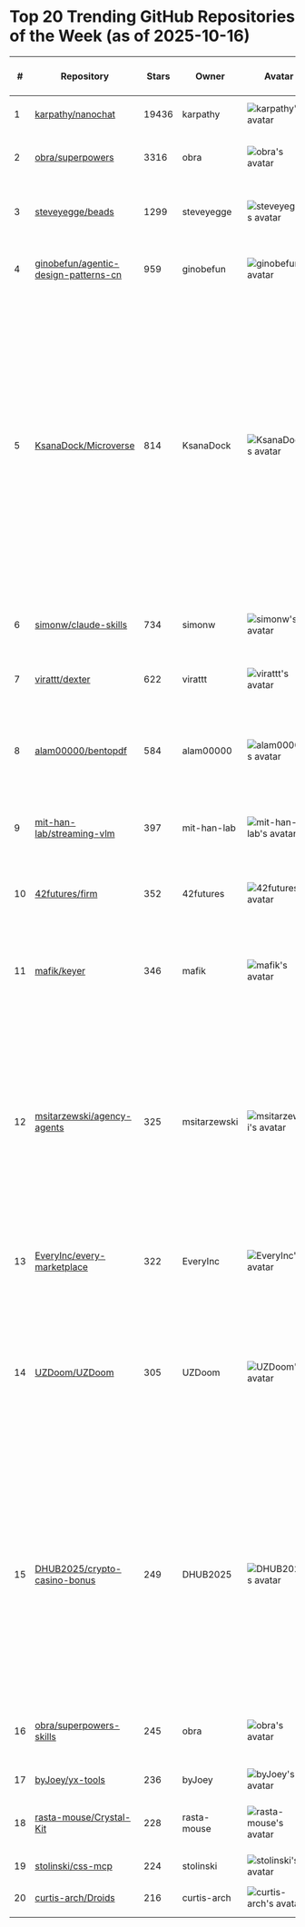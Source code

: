# Top 20 Trending GitHub Repositories of the Week (as of 2025-10-16)

| # | Repository | Stars | Owner | Avatar | Description | Topics | URL | Created At | Updated At | Pushed At | Git URL | SSH URL | Clone URL | SVN URL | Homepage | Size | Language | Forks Count | Open Issues Count | Default Branch | License |
|---|------------|-------|-------|--------|-------------|--------|-----|------------|------------|-----------|---------|---------|-----------|---------|----------|------|----------|--------------|-------------------|----------------|---------|
| 1 | [karpathy/nanochat](https://github.com/karpathy/nanochat) | 19436 | karpathy | ![karpathy's avatar](https://avatars.githubusercontent.com/u/241138?v=4) | The best ChatGPT that $100 can buy. | No topics | [https://github.com/karpathy/nanochat](https://github.com/karpathy/nanochat) | 2025-10-13T13:46:35Z | 2025-10-16T02:19:47Z | 2025-10-16T01:28:39Z | git://github.com/karpathy/nanochat.git | git@github.com:karpathy/nanochat.git | https://github.com/karpathy/nanochat.git | https://github.com/karpathy/nanochat | No homepage | 44 | Python | 1908 | 50 | master | No license |
| 2 | [obra/superpowers](https://github.com/obra/superpowers) | 3316 | obra | ![obra's avatar](https://avatars.githubusercontent.com/u/45416?v=4) | Claude Code superpowers: core skills library | No topics | [https://github.com/obra/superpowers](https://github.com/obra/superpowers) | 2025-10-09T19:45:18Z | 2025-10-16T02:17:27Z | 2025-10-14T20:42:59Z | git://github.com/obra/superpowers.git | git@github.com:obra/superpowers.git | https://github.com/obra/superpowers.git | https://github.com/obra/superpowers | No homepage | 245 | Shell | 172 | 8 | main | MIT License |
| 3 | [steveyegge/beads](https://github.com/steveyegge/beads) | 1299 | steveyegge | ![steveyegge's avatar](https://avatars.githubusercontent.com/u/613744?v=4) | Beads - A memory upgrade for your coding agent | agents, claude-code, coding | [https://github.com/steveyegge/beads](https://github.com/steveyegge/beads) | 2025-10-12T03:09:46Z | 2025-10-16T02:14:41Z | 2025-10-16T02:13:33Z | git://github.com/steveyegge/beads.git | git@github.com:steveyegge/beads.git | https://github.com/steveyegge/beads.git | https://github.com/steveyegge/beads | No homepage | 1460 | Go | 60 | 10 | main | MIT License |
| 4 | [ginobefun/agentic-design-patterns-cn](https://github.com/ginobefun/agentic-design-patterns-cn) | 959 | ginobefun | ![ginobefun's avatar](https://avatars.githubusercontent.com/u/21135334?v=4) | 《Agentic Design Patterns》中文翻译版 | No topics | [https://github.com/ginobefun/agentic-design-patterns-cn](https://github.com/ginobefun/agentic-design-patterns-cn) | 2025-10-09T04:36:28Z | 2025-10-16T02:14:20Z | 2025-10-15T13:51:32Z | git://github.com/ginobefun/agentic-design-patterns-cn.git | git@github.com:ginobefun/agentic-design-patterns-cn.git | https://github.com/ginobefun/agentic-design-patterns-cn.git | https://github.com/ginobefun/agentic-design-patterns-cn | No homepage | 2049 | Python | 107 | 4 | main | No license |
| 5 | [KsanaDock/Microverse](https://github.com/KsanaDock/Microverse) | 814 | KsanaDock | ![KsanaDock's avatar](https://avatars.githubusercontent.com/u/60680855?v=4) | A god-simulation sandbox game built on Godot 4 as a multi-agent AI social simulation system. In this virtual world, AI characters possess independent thinking and memory, capable of autonomous social interactions, task completion, and developing complex social relationships through continuous communication. | No topics | [https://github.com/KsanaDock/Microverse](https://github.com/KsanaDock/Microverse) | 2025-10-09T08:52:25Z | 2025-10-15T21:26:56Z | 2025-10-14T05:26:49Z | git://github.com/KsanaDock/Microverse.git | git@github.com:KsanaDock/Microverse.git | https://github.com/KsanaDock/Microverse.git | https://github.com/KsanaDock/Microverse | No homepage | 7485 | GDScript | 161 | 4 | main | MIT License |
| 6 | [simonw/claude-skills](https://github.com/simonw/claude-skills) | 734 | simonw | ![simonw's avatar](https://avatars.githubusercontent.com/u/9599?v=4) | The contents of /mnt/skills in Claude's code interpreter environment | No topics | [https://github.com/simonw/claude-skills](https://github.com/simonw/claude-skills) | 2025-10-10T02:04:10Z | 2025-10-16T00:08:41Z | 2025-10-15T22:28:39Z | git://github.com/simonw/claude-skills.git | git@github.com:simonw/claude-skills.git | https://github.com/simonw/claude-skills.git | https://github.com/simonw/claude-skills | No homepage | 274 | Python | 122 | 0 | main | No license |
| 7 | [virattt/dexter](https://github.com/virattt/dexter) | 622 | virattt | ![virattt's avatar](https://avatars.githubusercontent.com/u/901795?v=4) | An autonomous agent for deep financial research | No topics | [https://github.com/virattt/dexter](https://github.com/virattt/dexter) | 2025-10-14T21:02:00Z | 2025-10-16T02:17:38Z | 2025-10-15T01:03:20Z | git://github.com/virattt/dexter.git | git@github.com:virattt/dexter.git | https://github.com/virattt/dexter.git | https://github.com/virattt/dexter | No homepage | 87 | Python | 67 | 2 | main | No license |
| 8 | [alam00000/bentopdf](https://github.com/alam00000/bentopdf) | 584 | alam00000 | ![alam00000's avatar](https://avatars.githubusercontent.com/u/50314772?v=4) | A Privacy First PDF Toolkit | jpgtopdf, pdf, pdf-converter, pdf-document-processor, pdf-generation, pdf-viewer | [https://github.com/alam00000/bentopdf](https://github.com/alam00000/bentopdf) | 2025-10-12T13:30:08Z | 2025-10-16T02:03:31Z | 2025-10-15T18:12:38Z | git://github.com/alam00000/bentopdf.git | git@github.com:alam00000/bentopdf.git | https://github.com/alam00000/bentopdf.git | https://github.com/alam00000/bentopdf | https://bentopdf.com/ | 397 | TypeScript | 28 | 8 | main | Other |
| 9 | [mit-han-lab/streaming-vlm](https://github.com/mit-han-lab/streaming-vlm) | 397 | mit-han-lab | ![mit-han-lab's avatar](https://avatars.githubusercontent.com/u/39571499?v=4) | StreamingVLM: Real-Time Understanding for Infinite Video Streams | No topics | [https://github.com/mit-han-lab/streaming-vlm](https://github.com/mit-han-lab/streaming-vlm) | 2025-10-11T01:36:56Z | 2025-10-16T01:24:44Z | 2025-10-15T05:55:46Z | git://github.com/mit-han-lab/streaming-vlm.git | git@github.com:mit-han-lab/streaming-vlm.git | https://github.com/mit-han-lab/streaming-vlm.git | https://github.com/mit-han-lab/streaming-vlm | No homepage | 12180 | Python | 14 | 5 | main | MIT License |
| 10 | [42futures/firm](https://github.com/42futures/firm) | 352 | 42futures | ![42futures's avatar](https://avatars.githubusercontent.com/u/64900505?v=4) | A text-based work management system for technologists. | business, cli, dsl, firm, graph, work | [https://github.com/42futures/firm](https://github.com/42futures/firm) | 2025-10-10T11:42:37Z | 2025-10-16T01:57:52Z | 2025-10-13T13:17:52Z | git://github.com/42futures/firm.git | git@github.com:42futures/firm.git | https://github.com/42futures/firm.git | https://github.com/42futures/firm | No homepage | 201 | Rust | 4 | 1 | main | GNU Affero General Public License v3.0 |
| 11 | [mafik/keyer](https://github.com/mafik/keyer) | 346 | mafik | ![mafik's avatar](https://avatars.githubusercontent.com/u/309914?v=4) | Firmware & goodies for making a KEYER (one-handed chorded keyboard). | No topics | [https://github.com/mafik/keyer](https://github.com/mafik/keyer) | 2025-10-09T15:00:00Z | 2025-10-15T18:03:18Z | 2025-10-15T05:17:51Z | git://github.com/mafik/keyer.git | git@github.com:mafik/keyer.git | https://github.com/mafik/keyer.git | https://github.com/mafik/keyer | No homepage | 29565 | JavaScript | 2 | 1 | main | GNU General Public License v3.0 |
| 12 | [msitarzewski/agency-agents](https://github.com/msitarzewski/agency-agents) | 325 | msitarzewski | ![msitarzewski's avatar](https://avatars.githubusercontent.com/u/1972242?v=4) | A complete AI agency at your fingertips** - From frontend wizards to Reddit community ninjas, from whimsy injectors to reality checkers. Each agent is a specialized expert with personality, processes, and proven deliverables. | No topics | [https://github.com/msitarzewski/agency-agents](https://github.com/msitarzewski/agency-agents) | 2025-10-13T12:12:29Z | 2025-10-16T02:17:47Z | 2025-10-13T12:32:25Z | git://github.com/msitarzewski/agency-agents.git | git@github.com:msitarzewski/agency-agents.git | https://github.com/msitarzewski/agency-agents.git | https://github.com/msitarzewski/agency-agents | No homepage | 208 | No language specified | 77 | 0 | main | MIT License |
| 13 | [EveryInc/every-marketplace](https://github.com/EveryInc/every-marketplace) | 322 | EveryInc | ![EveryInc's avatar](https://avatars.githubusercontent.com/u/76073155?v=4) | Official Every-Env plugin marketplace for Claude Code extensions | No topics | [https://github.com/EveryInc/every-marketplace](https://github.com/EveryInc/every-marketplace) | 2025-10-09T19:43:46Z | 2025-10-15T23:10:32Z | 2025-10-15T20:43:46Z | git://github.com/EveryInc/every-marketplace.git | git@github.com:EveryInc/every-marketplace.git | https://github.com/EveryInc/every-marketplace.git | https://github.com/EveryInc/every-marketplace | No homepage | 82 | No language specified | 36 | 3 | main | No license |
| 14 | [UZDoom/UZDoom](https://github.com/UZDoom/UZDoom) | 305 | UZDoom | ![UZDoom's avatar](https://avatars.githubusercontent.com/u/225690058?v=4) | UZDoom is a feature centric port for all Doom engine games, based on ZDoom, adding an advanced renderer, powerful scripting capabilities, and forked under a | No topics | [https://github.com/UZDoom/UZDoom](https://github.com/UZDoom/UZDoom) | 2025-10-14T15:41:42Z | 2025-10-16T02:18:26Z | 2025-10-16T02:02:31Z | git://github.com/UZDoom/UZDoom.git | git@github.com:UZDoom/UZDoom.git | https://github.com/UZDoom/UZDoom.git | https://github.com/UZDoom/UZDoom | http://zdoom.org | 176460 | C++ | 17 | 51 | main | GNU General Public License v3.0 |
| 15 | [DHUB2025/crypto-casino-bonus](https://github.com/DHUB2025/crypto-casino-bonus) | 249 | DHUB2025 | ![DHUB2025's avatar](https://avatars.githubusercontent.com/u/238171905?v=4) | Claim the best crypto casino bonus 2025 at DiceHub! 🎰 Get a $100 casino deposit bonus with promo code 2025 and enjoy exclusive offers, instant crypto payouts, and trusted gaming. Discover top casino bonuses, no deposit offers, and crypto casino rewards — start winning today! | casino, casino-games, cryptocurrency | [https://github.com/DHUB2025/crypto-casino-bonus](https://github.com/DHUB2025/crypto-casino-bonus) | 2025-10-15T07:47:01Z | 2025-10-15T18:42:46Z | 2025-10-15T07:48:29Z | git://github.com/DHUB2025/crypto-casino-bonus.git | git@github.com:DHUB2025/crypto-casino-bonus.git | https://github.com/DHUB2025/crypto-casino-bonus.git | https://github.com/DHUB2025/crypto-casino-bonus | https://dicehub.site | 8 | No language specified | 2 | 0 | main | Apache License 2.0 |
| 16 | [obra/superpowers-skills](https://github.com/obra/superpowers-skills) | 245 | obra | ![obra's avatar](https://avatars.githubusercontent.com/u/45416?v=4) | Community-editable skills for Claude Code's superpowers plugin | No topics | [https://github.com/obra/superpowers-skills](https://github.com/obra/superpowers-skills) | 2025-10-11T17:06:05Z | 2025-10-16T01:35:24Z | 2025-10-14T20:52:50Z | git://github.com/obra/superpowers-skills.git | git@github.com:obra/superpowers-skills.git | https://github.com/obra/superpowers-skills.git | https://github.com/obra/superpowers-skills | No homepage | 204 | TypeScript | 56 | 7 | main | MIT License |
| 17 | [byJoey/yx-tools](https://github.com/byJoey/yx-tools) | 236 | byJoey | ![byJoey's avatar](https://avatars.githubusercontent.com/u/36790372?v=4) | No description | No topics | [https://github.com/byJoey/yx-tools](https://github.com/byJoey/yx-tools) | 2025-10-09T02:18:43Z | 2025-10-15T18:40:29Z | 2025-10-12T10:32:57Z | git://github.com/byJoey/yx-tools.git | git@github.com:byJoey/yx-tools.git | https://github.com/byJoey/yx-tools.git | https://github.com/byJoey/yx-tools | No homepage | 87 | Python | 146 | 0 | main | No license |
| 18 | [rasta-mouse/Crystal-Kit](https://github.com/rasta-mouse/Crystal-Kit) | 228 | rasta-mouse | ![rasta-mouse's avatar](https://avatars.githubusercontent.com/u/7346521?v=4) | Evasion for Cobalt Strike | No topics | [https://github.com/rasta-mouse/Crystal-Kit](https://github.com/rasta-mouse/Crystal-Kit) | 2025-10-12T18:44:10Z | 2025-10-16T01:56:31Z | 2025-10-15T17:43:25Z | git://github.com/rasta-mouse/Crystal-Kit.git | git@github.com:rasta-mouse/Crystal-Kit.git | https://github.com/rasta-mouse/Crystal-Kit.git | https://github.com/rasta-mouse/Crystal-Kit | No homepage | 68 | C | 30 | 0 | main | GNU General Public License v3.0 |
| 19 | [stolinski/css-mcp](https://github.com/stolinski/css-mcp) | 224 | stolinski | ![stolinski's avatar](https://avatars.githubusercontent.com/u/669383?v=4) | No description | No topics | [https://github.com/stolinski/css-mcp](https://github.com/stolinski/css-mcp) | 2025-10-09T04:58:58Z | 2025-10-16T02:01:53Z | 2025-10-09T23:57:05Z | git://github.com/stolinski/css-mcp.git | git@github.com:stolinski/css-mcp.git | https://github.com/stolinski/css-mcp.git | https://github.com/stolinski/css-mcp | No homepage | 69 | JavaScript | 6 | 0 | main | No license |
| 20 | [curtis-arch/Droids](https://github.com/curtis-arch/Droids) | 216 | curtis-arch | ![curtis-arch's avatar](https://avatars.githubusercontent.com/u/187318?v=4) | A bunch of my first droids | No topics | [https://github.com/curtis-arch/Droids](https://github.com/curtis-arch/Droids) | 2025-10-10T20:35:52Z | 2025-10-15T08:24:42Z | 2025-10-10T23:55:09Z | git://github.com/curtis-arch/Droids.git | git@github.com:curtis-arch/Droids.git | https://github.com/curtis-arch/Droids.git | https://github.com/curtis-arch/Droids | No homepage | 216 | No language specified | 35 | 0 | main | No license |